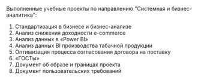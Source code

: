 Выполненные учебные проекты по направлению "Системная и бизнес-аналитика":

1. Стандартизация в бизнесе и бизнес-анализе
2. Анализ снижения доходности e-commerce
3. Анализ данных в «Power BI»
4. Анализ данных BI производства табачной продукции
5. Оптимизация процесса согласования договора на поставку
6. «ГОСТы»
7. Документ об образе и границах проекта
8. Документ пользовательских требований
